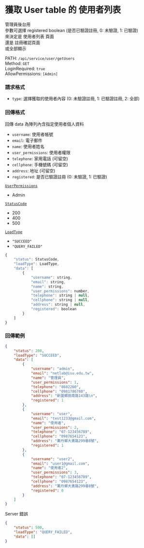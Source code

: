 # 獲取 User table 的 使用者列表

管理員後台用  
參數可選擇 registered  boolean    (是否已驗證註冊, 0: 未驗證, 1: 已驗證)  
來決定是 使用者列表 頁面  
還是 註冊確認頁面  
或全部顯示  

PATH: `/api/service/user/getUsers`  
Method: `GET`  
LoginRequired: `true`  
AllowPermissions: `[Admin]`  


### 請求格式
* `type`: 選擇獲取的使用者內容 (0: 未驗證註冊, 1: 已驗證註冊, 2: 全部)


### 回傳格式

回傳 data 為陣列內含指定使用者個人資料  

* `username`: 使用者帳號
* `email`: 電子郵件
* `name`: 使用者姓名
* `user_permissions`: 使用者權限
* `telephone`: 家用電話 (可留空)
* `cellphone`: 手機號碼 (可留空)
* `address`: 地址 (可留空)
* `registered`: 是否已驗證註冊 (0: 未驗證, 1: 已驗證)

[`UserPermissions`](../../types.md#userpermissions)  
* Admin

[`StatusCode`](../../types.md#statuscode)  
* 200
* 400
* 500

[`LoadType`](../../types.md#loadtype)  
* `"SUCCEED"`
* `"QUERY_FAILED"`

```js
{
    "status": StatusCode,
    "loadType": LoadType,
    "data": [
        {
            "username": string,
            "email": string,
            "name": string,
            "user_permissions": number,
            "telephone": string | null,
            "cellphone": string | null,
            "address": string | null,
            "registered": boolean
        }
    ]
}
```


### 回傳範例
```json
{
    "status": 200,
    "loadType": "SUCCEED",
    "data": [
        {
            "username": "admin",
            "email": "netlab@isu.edu.tw",
            "name": "管理員",
            "user_permissions": 1,
            "telephone": "8682260",
            "cellphone": "0981786780",
            "address": "新園鄉田南路143路\n",
            "registered": 1
        },
        {
            "username": "user",
            "email": "test1233@gmail.com",
            "name": "使用者",
            "user_permissions": 2,
            "telephone": "07-123456789",
            "cellphone": "0987654123",
            "address": "萬丹鄉大勇路299巷8號",
            "registered": 1
        },
        {
            "username": "user2",
            "email": "user1@gmail.com",
            "name": "使用者2",
            "user_permissions": 3,
            "telephone": "07-123456789",
            "cellphone": "0987654123",
            "address": "萬丹鄉大勇路299巷8號",
            "registered": 0
        }
    ]
}
```

Server 錯誤  
```json
{
    "status": 500,
    "loadType": "QUERY_FAILED",
    "data": []
}
```
